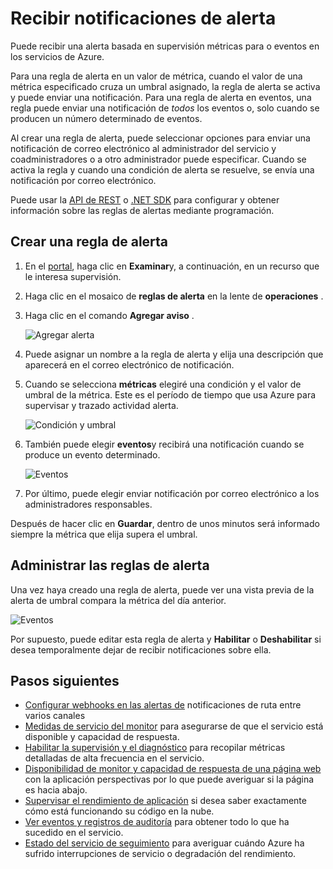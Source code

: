 <properties
    pageTitle="Recibir notificaciones de alerta para los servicios de Azure | Microsoft Azure"
    description="Recibir una notificación cuando se cumplen las condiciones de las reglas de alertas."
    authors="rboucher"
    manager="carolz"
    editor=""
    services="monitoring-and-diagnostics"
    documentationCenter="monitoring-and-diagnostics"/>

<tags
    ms.service="monitoring-and-diagnostics"
    ms.workload="na"
    ms.tgt_pltfrm="na"
    ms.devlang="na"
    ms.topic="article"
    ms.date="09/08/2015"
    ms.author="robb"/>

# <a name="receive-alert-notifications"></a>Recibir notificaciones de alerta

Puede recibir una alerta basada en supervisión métricas para o eventos en los servicios de Azure.

Para una regla de alerta en un valor de métrica, cuando el valor de una métrica especificado cruza un umbral asignado, la regla de alerta se activa y puede enviar una notificación. Para una regla de alerta en eventos, una regla puede enviar una notificación de *todos* los eventos o, solo cuando se producen un número determinado de eventos.

Al crear una regla de alerta, puede seleccionar opciones para enviar una notificación de correo electrónico al administrador del servicio y coadministradores o a otro administrador puede especificar. Cuando se activa la regla y cuando una condición de alerta se resuelve, se envía una notificación por correo electrónico.

Puede usar la [API de REST](https://msdn.microsoft.com/library/azure/dn931945.aspx) o [.NET SDK](https://www.nuget.org/packages/Microsoft.Azure.Insights/) para configurar y obtener información sobre las reglas de alertas mediante programación.

## <a name="create-an-alert-rule"></a>Crear una regla de alerta

1. En el [portal](https://portal.azure.com/), haga clic en **Examinar**y, a continuación, en un recurso que le interesa supervisión.

2. Haga clic en el mosaico de **reglas de alerta** en la lente de **operaciones** .

3. Haga clic en el comando **Agregar aviso** .

    ![Agregar alerta](./media/insights-receive-alert-notifications/Insights_AddAlert.png)

4. Puede asignar un nombre a la regla de alerta y elija una descripción que aparecerá en el correo electrónico de notificación.

5. Cuando se selecciona **métricas** elegiré una condición y el valor de umbral de la métrica. Este es el período de tiempo que usa Azure para supervisar y trazado actividad alerta.

    ![Condición y umbral](./media/insights-receive-alert-notifications/Insights_ConditionAndThreshold.png)

6. También puede elegir **eventos**y recibirá una notificación cuando se produce un evento determinado.

    ![Eventos](./media/insights-receive-alert-notifications/Insights_Events.png)

7. Por último, puede elegir enviar notificación por correo electrónico a los administradores responsables.

Después de hacer clic en **Guardar**, dentro de unos minutos será informado siempre la métrica que elija supera el umbral.

## <a name="managing-your-alert-rules"></a>Administrar las reglas de alerta

Una vez haya creado una regla de alerta, puede ver una vista previa de la alerta de umbral compara la métrica del día anterior.

![Eventos](./media/insights-receive-alert-notifications/Insights_EditAlert.png)


Por supuesto, puede editar esta regla de alerta y **Habilitar** o **Deshabilitar** si desea temporalmente dejar de recibir notificaciones sobre ella.

## <a name="next-steps"></a>Pasos siguientes

* [Configurar webhooks en las alertas de](insights-webhooks-alerts.md) notificaciones de ruta entre varios canales
* [Medidas de servicio del monitor](insights-how-to-customize-monitoring.md) para asegurarse de que el servicio está disponible y capacidad de respuesta.
* [Habilitar la supervisión y el diagnóstico](insights-how-to-use-diagnostics.md) para recopilar métricas detalladas de alta frecuencia en el servicio.
* [Disponibilidad de monitor y capacidad de respuesta de una página web](../application-insights/app-insights-monitor-web-app-availability.md) con la aplicación perspectivas por lo que puede averiguar si la página es hacia abajo.
* [Supervisar el rendimiento de aplicación](../application-insights/app-insights-azure-web-apps.md) si desea saber exactamente cómo está funcionando su código en la nube.
* [Ver eventos y registros de auditoría](insights-debugging-with-events.md) para obtener todo lo que ha sucedido en el servicio.
* [Estado del servicio de seguimiento](insights-service-health.md) para averiguar cuándo Azure ha sufrido interrupciones de servicio o degradación del rendimiento.
